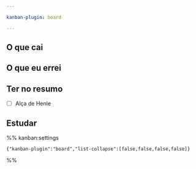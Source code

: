 ```yaml
---

kanban-plugin: board

---
```


## O que cai



## O que eu errei



## Ter no resumo

- [ ] Alça de Henle


## Estudar





%% kanban:settings
```
{"kanban-plugin":"board","list-collapse":[false,false,false,false]}
```
%%